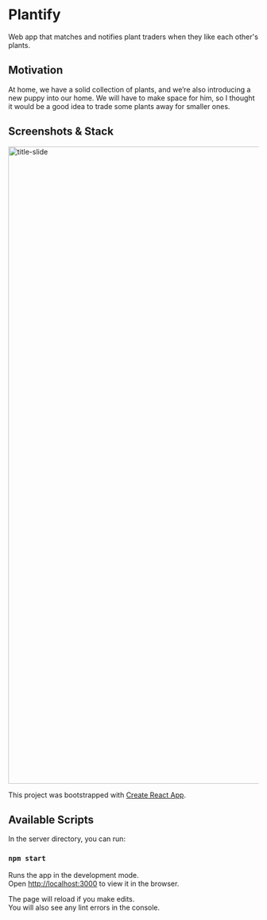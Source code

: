 # Plantify

Web app that matches and notifies plant traders when they like each other's plants.

## Motivation

At home, we have a solid collection of plants, and we’re also introducing a new puppy into our home. We will have to make space for him, so I thought it would be a good idea to trade some plants away for smaller ones.

## Screenshots & Stack

<img width="1280" alt="title-slide" src="https://user-images.githubusercontent.com/45683565/85809594-58c53b00-b70d-11ea-948c-f8abf232eefa.jpeg">

This project was bootstrapped with [Create React App](https://github.com/facebook/create-react-app).

## Available Scripts

In the server directory, you can run:

### `npm start`

Runs the app in the development mode.<br />
Open [http://localhost:3000](http://localhost:3000) to view it in the browser.

The page will reload if you make edits.<br />
You will also see any lint errors in the console.
